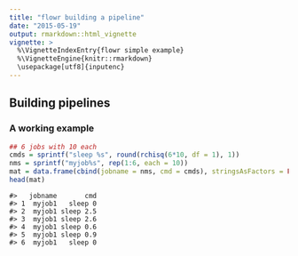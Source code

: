 ```yaml
---
title: "flowr building a pipeline"
date: "2015-05-19"
output: rmarkdown::html_vignette
vignette: >
  %\VignetteIndexEntry{flowr simple example}
  %\VignetteEngine{knitr::rmarkdown}
  \usepackage[utf8]{inputenc}
---
```


## Building pipelines



### A working example


```r
## 6 jobs with 10 each
cmds = sprintf("sleep %s", round(rchisq(6*10, df = 1), 1))
nms = sprintf("myjob%s", rep(1:6, each = 10))
mat = data.frame(cbind(jobname = nms, cmd = cmds), stringsAsFactors = FALSE)
head(mat)
```

```
#>   jobname       cmd
#> 1  myjob1   sleep 0
#> 2  myjob1 sleep 2.5
#> 3  myjob1 sleep 2.6
#> 4  myjob1 sleep 0.6
#> 5  myjob1 sleep 0.9
#> 6  myjob1   sleep 0
```

